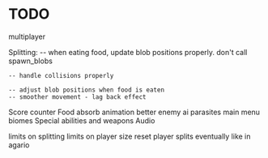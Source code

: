 # TODO

multiplayer


Splitting:
    -- when eating food, update blob positions properly. don't call spawn_blobs

    -- handle collisions properly

    -- adjust blob positions when food is eaten
    -- smoother movement - lag back effect
  

Score counter
Food absorb animation
better enemy ai
parasites
main menu
biomes
Special abilities and weapons
Audio

limits on splitting
limits on player size
reset player splits eventually like in agario

